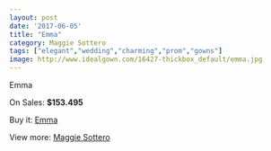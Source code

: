 ```yaml
---
layout: post
date: '2017-06-05'
title: "Emma"
category: Maggie Sottero
tags: ["elegant","wedding","charming","prom","gowns"]
image: http://www.idealgown.com/16427-thickbox_default/emma.jpg
---
```

Emma

On Sales: **$153.495**
<a href="https://www.idealgown.com/en/maggie-sottero/6543-emma.html"><amp-img layout="responsive" width="600" height="600" src="//www.idealgown.com/16427-thickbox_default/emma.jpg" alt="Emma 0" /></a>
<a href="https://www.idealgown.com/en/maggie-sottero/6543-emma.html"><amp-img layout="responsive" width="600" height="600" src="//www.idealgown.com/16429-thickbox_default/emma.jpg" alt="Emma 1" /></a>
<a href="https://www.idealgown.com/en/maggie-sottero/6543-emma.html"><amp-img layout="responsive" width="600" height="600" src="//www.idealgown.com/16428-thickbox_default/emma.jpg" alt="Emma 2" /></a>

Buy it: [Emma](https://www.idealgown.com/en/maggie-sottero/6543-emma.html "Emma")

View more: [Maggie Sottero](https://www.idealgown.com/en/45-maggie-sottero "Maggie Sottero")